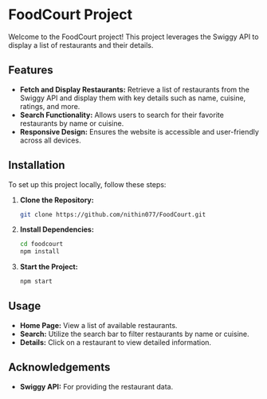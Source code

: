 # FoodCourt Project

Welcome to the FoodCourt project! This project leverages the Swiggy API to display a list of restaurants and their details.

## Features

- **Fetch and Display Restaurants:** Retrieve a list of restaurants from the Swiggy API and display them with key details such as name, cuisine, ratings, and more.
- **Search Functionality:** Allows users to search for their favorite restaurants by name or cuisine.
- **Responsive Design:** Ensures the website is accessible and user-friendly across all devices.

## Installation

To set up this project locally, follow these steps:

1. **Clone the Repository:**
    ```bash
    git clone https://github.com/nithin077/FoodCourt.git
    ```

2. **Install Dependencies:**
    ```bash
    cd foodcourt
    npm install
    ```

3. **Start the Project:**
    ```bash
    npm start
    ```

## Usage

- **Home Page:** View a list of available restaurants.
- **Search:** Utilize the search bar to filter restaurants by name or cuisine.
- **Details:** Click on a restaurant to view detailed information.

## Acknowledgements

- **Swiggy API:** For providing the restaurant data.
